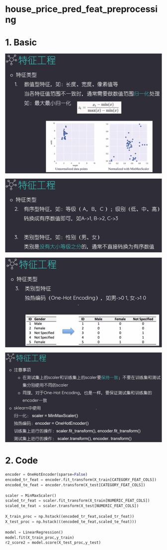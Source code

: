# house_price_pred_feat_preprocessing

# 1. Basic

![](https://github.com/davidkorea/house_price_pred_feat_preprocessing/blob/master/images/feat1.png)

![](https://github.com/davidkorea/house_price_pred_feat_preprocessing/blob/master/images/feat2.png)

![](https://github.com/davidkorea/house_price_pred_feat_preprocessing/blob/master/images/feat3.png)

![](https://github.com/davidkorea/house_price_pred_feat_preprocessing/blob/master/images/feat4.png)

# 2. Code

```python
encoder = OneHotEncoder(sparse=False)
encoded_tr_feat = encoder.fit_transform(X_train[CATEGORY_FEAT_COLS])
encoded_te_feat = encoder.transform(X_test[CATEGORY_FEAT_COLS])

scaler = MinMaxScaler()
scaled_tr_feat = scaler.fit_transform(X_train[NUMERIC_FEAT_COLS])
scaled_te_feat = scaler.transform(X_test[NUMERIC_FEAT_COLS])

X_train_proc = np.hstack((encoded_tr_feat,scaled_tr_feat))
X_test_proc = np.hstack(((encoded_te_feat,scaled_te_feat)))

model = LinearRegression()
model.fit(X_train_proc,y_train)
r2_score2 = model.score(X_test_proc,y_test)
```
